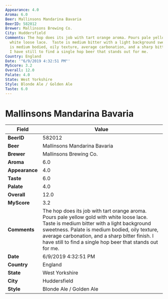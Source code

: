 ```yaml
---
Appearance: 4.0
Aroma: 6.0
Beer: Mallinsons Mandarina Bavaria
BeerID: 582012
Brewer: Mallinsons Brewing Co.
City: Huddersfield
Comments: The hop does its job with tart orange aroma. Pours pale yellow gold with
  white loose lace.  Taste is medium bitter with a light background sweetness. Palate
  is medium bodied, oily texture, average carbonation, and a sharp bitter finish.
  I have still to find a single hop beer that stands out for me.
Country: England
Date: '"6/9/2019 4:32:51 PM"'
MyScore: 3.2
Overall: 12.0
Palate: 4.0
State: West Yorkshire
Style: Blonde Ale / Golden Ale
Taste: 6.0
---
```


# Mallinsons Mandarina Bavaria

| Field         | Value |
|---------------|-------|
| **BeerID** | 582012 |
| **Beer** | Mallinsons Mandarina Bavaria |
| **Brewer** | Mallinsons Brewing Co. |
| **Aroma** | 6.0 |
| **Appearance** | 4.0 |
| **Taste** | 6.0 |
| **Palate** | 4.0 |
| **Overall** | 12.0 |
| **MyScore** | 3.2 |
| **Comments** | The hop does its job with tart orange aroma. Pours pale yellow gold with white loose lace.  Taste is medium bitter with a light background sweetness. Palate is medium bodied, oily texture, average carbonation, and a sharp bitter finish. I have still to find a single hop beer that stands out for me. |
| **Date** | 6/9/2019 4:32:51 PM |
| **Country** | England |
| **State** | West Yorkshire |
| **City** | Huddersfield |
| **Style** | Blonde Ale / Golden Ale |
